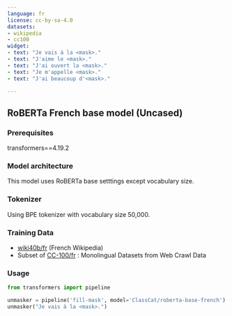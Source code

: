 ```yaml
---
language: fr
license: cc-by-sa-4.0
datasets:
- wikipedia
- cc100
widget:
- text: "Je vais à la <mask>."
- text: "J'aime le <mask>."
- text: "J'ai ouvert la <mask>."
- text: "Je m'appelle <mask>."
- text: "J'ai beaucoup d'<mask>."

---
```


## RoBERTa French base model (Uncased)

### Prerequisites

transformers==4.19.2

### Model architecture

This model uses RoBERTa base setttings except vocabulary size.

### Tokenizer

Using BPE tokenizer with vocabulary size 50,000.

### Training Data 

* [wiki40b/fr](https://www.tensorflow.org/datasets/catalog/wiki40b#wiki40bfr) (French Wikipedia)
* Subset of [CC-100/fr](https://data.statmt.org/cc-100/) : Monolingual Datasets from Web Crawl Data

### Usage

```python
from transformers import pipeline

unmasker = pipeline('fill-mask', model='ClassCat/roberta-base-french')
unmasker("Je vais à la <mask>.")
```